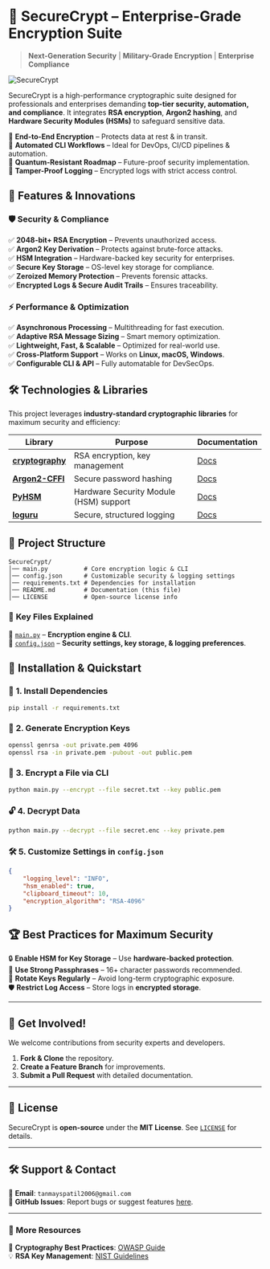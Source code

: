 # 🔐 SecureCrypt – Enterprise-Grade Encryption Suite  

> **Next-Generation Security** | **Military-Grade Encryption** | **Enterprise Compliance**  

![SecureCrypt]()  

SecureCrypt is a high-performance cryptographic suite designed for professionals and enterprises demanding **top-tier security, automation, and compliance**. It integrates **RSA encryption**, **Argon2 hashing**, and **Hardware Security Modules (HSMs)** to safeguard sensitive data.  

🔹 **End-to-End Encryption** – Protects data at rest & in transit.  
🔹 **Automated CLI Workflows** – Ideal for DevOps, CI/CD pipelines & automation.  
🔹 **Quantum-Resistant Roadmap** – Future-proof security implementation.  
🔹 **Tamper-Proof Logging** – Encrypted logs with strict access control.  

## 🚀 Features & Innovations  

### 🛡️ **Security & Compliance**  
✅ **2048-bit+ RSA Encryption** – Prevents unauthorized access.  
✅ **Argon2 Key Derivation** – Protects against brute-force attacks.  
✅ **HSM Integration** – Hardware-backed key security for enterprises.  
✅ **Secure Key Storage** – OS-level key storage for compliance.  
✅ **Zeroized Memory Protection** – Prevents forensic attacks.  
✅ **Encrypted Logs & Secure Audit Trails** – Ensures traceability.  

### ⚡ **Performance & Optimization**  
✅ **Asynchronous Processing** – Multithreading for fast execution.  
✅ **Adaptive RSA Message Sizing** – Smart memory optimization.  
✅ **Lightweight, Fast, & Scalable** – Optimized for real-world use.  
✅ **Cross-Platform Support** – Works on **Linux, macOS, Windows**.  
✅ **Configurable CLI & API** – Fully automatable for DevSecOps.  

## 🛠️ Technologies & Libraries  

This project leverages **industry-standard cryptographic libraries** for maximum security and efficiency:  

| Library | Purpose | Documentation |
|---------|---------|--------------|
| **[cryptography](https://cryptography.io/en/latest/)** | RSA encryption, key management | [Docs](https://cryptography.io) |
| **[Argon2-CFFI](https://argon2-cffi.readthedocs.io/en/stable/)** | Secure password hashing | [Docs](https://argon2-cffi.readthedocs.io) |
| **[PyHSM](https://pypi.org/project/pyhsm/)** | Hardware Security Module (HSM) support | [Docs](https://pypi.org/project/pyhsm/) |
| **[loguru](https://loguru.readthedocs.io/en/stable/)** | Secure, structured logging | [Docs](https://loguru.readthedocs.io) |

## 📂 Project Structure  

```plaintext
SecureCrypt/
│── main.py          # Core encryption logic & CLI
│── config.json      # Customizable security & logging settings
│── requirements.txt # Dependencies for installation
│── README.md        # Documentation (this file)
│── LICENSE          # Open-source license info
```

### 📌 **Key Files Explained**  
🔹 [`main.py`](./main.py) – **Encryption engine & CLI**.  
🔹 [`config.json`](./config.json) – **Security settings, key storage, & logging preferences**.  

## 🚀 Installation & Quickstart  

### 🔧 **1. Install Dependencies**  
```bash
pip install -r requirements.txt
```

### 🔑 **2. Generate Encryption Keys**  
```bash
openssl genrsa -out private.pem 4096
openssl rsa -in private.pem -pubout -out public.pem
```

### 🔐 **3. Encrypt a File via CLI**  
```bash
python main.py --encrypt --file secret.txt --key public.pem
```

### 🔓 **4. Decrypt Data**  
```bash
python main.py --decrypt --file secret.enc --key private.pem
```

### 🛠 **5. Customize Settings in `config.json`**  
```json
{
    "logging_level": "INFO",
    "hsm_enabled": true,
    "clipboard_timeout": 10,
    "encryption_algorithm": "RSA-4096"
}
```

## 🏆 Best Practices for Maximum Security  

🔒 **Enable HSM for Key Storage** – Use **hardware-backed protection**.  
🔏 **Use Strong Passphrases** – 16+ character passwords recommended.  
🔄 **Rotate Keys Regularly** – Avoid long-term cryptographic exposure.  
🛡 **Restrict Log Access** – Store logs in **encrypted storage**.  

---

## 📢 Get Involved!  

We welcome contributions from security experts and developers.  

1. **Fork & Clone** the repository.  
2. **Create a Feature Branch** for improvements.  
3. **Submit a Pull Request** with detailed documentation.  

---

## 📜 License  

SecureCrypt is **open-source** under the **MIT License**. See [`LICENSE`](./LICENSE) for details.  

---

## 🛠 Support & Contact  

📧 **Email**: `tanmayspatil2006@gmail.com`  
📌 **GitHub Issues**: Report bugs or suggest features [here](../../issues).

---

### 🔗 More Resources  

🔐 **Cryptography Best Practices**: [OWASP Guide](https://owasp.org)  
💡 **RSA Key Management**: [NIST Guidelines](https://csrc.nist.gov)  
